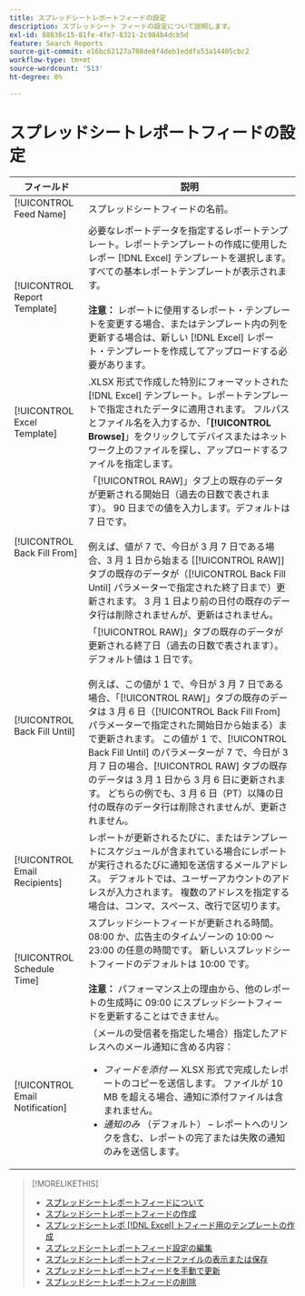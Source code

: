 ```yaml
---
title: スプレッドシートレポートフィードの設定
description: スプレッドシート フィードの設定について説明します。
exl-id: 88836c15-81fe-4fe7-8321-2c984b4dcb5d
feature: Search Reports
source-git-commit: e16bc62127a708de8f4deb1eddfa53a14405cbc2
workflow-type: tm+mt
source-wordcount: '513'
ht-degree: 0%

---
```


# スプレッドシートレポートフィードの設定

| フィールド | 説明 |
|---|---|
| [!UICONTROL Feed Name] | スプレッドシートフィードの名前。 |
| [!UICONTROL Report Template] | 必要なレポートデータを指定するレポートテンプレート。レポートテンプレートの作成に使用したレポー [!DNL Excel] テンプレートを選択します。 すべての基本レポートテンプレートが表示されます。<br><br><b> 注意：</b> レポートに使用するレポート・テンプレートを変更する場合、またはテンプレート内の列を更新する場合は、新しい [!DNL Excel] レポート・テンプレートを作成してアップロードする必要があります。 |
| [!UICONTROL Excel Template] | .XLSX 形式で作成した特別にフォーマットされた [!DNL Excel] テンプレート。レポートテンプレートで指定されたデータに適用されます。 フルパスとファイル名を入力するか、「<b>[!UICONTROL Browse]</b>」をクリックしてデバイスまたはネットワーク上のファイルを探し、アップロードするファイルを指定します。 |
| [!UICONTROL Back Fill From] | 「[!UICONTROL RAW]」タブ上の既存のデータが更新される開始日（過去の日数で表されます）。 90 日までの値を入力します。デフォルトは 7 日です。<br><br> 例えば、値が 7 で、今日が 3 月 7 日である場合、3 月 1 日から始まる [[!UICONTROL RAW]] タブの既存のデータが（[!UICONTROL Back Fill Until] パラメーターで指定された終了日まで）更新されます。 3 月 1 日より前の日付の既存のデータ行は削除されませんが、更新はされません。 |
| [!UICONTROL Back Fill Until] | 「[!UICONTROL RAW]」タブの既存のデータが更新される終了日（過去の日数で表されます）。 デフォルト値は 1 日です。<br><br> 例えば、この値が 1 で、今日が 3 月 7 日である場合、「[!UICONTROL RAW]」タブの既存のデータは 3 月 6 日（[!UICONTROL Back Fill From] パラメーターで指定された開始日から始まる）まで更新されます。 この値が 1 で、[!UICONTROL Back Fill Until] のパラメーターが 7 で、今日が 3 月 7 日の場合、[!UICONTROL RAW] タブの既存のデータは 3 月 1 日から 3 月 6 日に更新されます。 どちらの例でも、3 月 6 日（PT）以降の日付の既存のデータ行は削除されませんが、更新されません。 |
| [!UICONTROL Email Recipients] | レポートが更新されるたびに、またはテンプレートにスケジュールが含まれている場合にレポートが実行されるたびに通知を送信するメールアドレス。 デフォルトでは、ユーザーアカウントのアドレスが入力されます。 複数のアドレスを指定する場合は、コンマ、スペース、改行で区切ります。 |
| [!UICONTROL Schedule Time] | スプレッドシートフィードが更新される時間。08:00 か、広告主のタイムゾーンの 10:00 ～ 23:00 の任意の時間です。 新しいスプレッドシートフィードのデフォルトは 10:00 です。<br><br><b> 注意：</b> パフォーマンス上の理由から、他のレポートの生成時に 09:00 にスプレッドシートフィードを更新することはできません。 |
| [!UICONTROL Email Notification] | （メールの受信者を指定した場合）指定したアドレスへのメール通知に含める内容：<ul><li><i> フィードを添付 </i> — XLSX 形式で完成したレポートのコピーを送信します。 ファイルが 10 MB を超える場合、通知に添付ファイルは含まれません。</li><li><i> 通知のみ </i> （デフォルト） – レポートへのリンクを含む、レポートの完了または失敗の通知のみを送信します。</li></ul> |

>[!MORELIKETHIS]
>
>* [ スプレッドシートレポートフィードについて ](spreadsheet-feed-about.md)
>* [ スプレッドシートレポートフィードの作成 ](spreadsheet-feed-create.md)
>* [ スプレッドシートレポ  [!DNL Excel]  トフィード用のテンプレートの作成 ](spreadsheet-feed-create-excel-template.md)
>* [ スプレッドシートレポートフィード設定の編集 ](spreadsheet-feed-edit.md)
>* [ スプレッドシートレポートフィードファイルの表示または保存 ](spreadsheet-feed-view-or-save.md)
>* [ スプレッドシートレポートフィードを手動で更新 ](spreadsheet-feed-refresh.md)
>* [ スプレッドシートレポートフィードの削除 ](spreadsheet-feed-delete.md)
